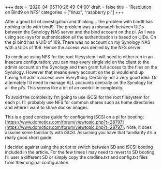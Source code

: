 +++
date = '2020-04-05T10:26:49-04:00'
draft = false
title = 'Resolution on Bind9 on NFS'
categories = ["linux", "raspberry pi"]
+++

After a good bit of investigation and thinking… the problem with bind9 has nothing to do with bind9. The problem was a mismatch between UIDs between the Synology NAS server and the bind account on the pi. As I was using sec=sys for authentication all the authentication is based on UIDs. On the pi bind has a UID of 109. There was no account on my Synology NAS with a UIDs of 109. Hence the access was denied by the NFS server.

To continue using NFS for the root filesystem I will need to either run in an insecure configuration: you can map every single vid on the client to the admin account on the Synology and then grant full access to the files on the Synology. However that means every account on the pi would end up having full admin access over everything. Certainly not a very good idea. Or alternately I’d need to manage ALL accounts centrally on the Synology for all the pi’s. This seems like a bit of an overkill in complexity.

To avoid the complexity I’m going to use iSCSI for the root filesystem for each pi. I’ll probably use NFS for common shares such as home directories and where I want to share docker images.

This is a good concise guide for configuring iSCSI on a pi for booting: [https://www.domoticz.com/forum/viewtopic.php?t=28797](https://www.domoticz.com/forum/viewtopic.php?t=28797).  Note, it does assume some familiarity with iSCSI. Assuming you have that familiarity it’s a really good short guide.

I decided against using the script to switch between SD and iSCSI booting included in the article. For the few times I may need to revert to SD booting I’ll user a different SD or simply copy the cmdline.txt and config.txt files from their original configuration.
